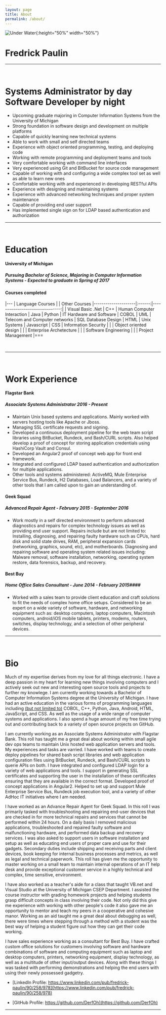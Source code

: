 ```yaml
---
layout: page
title: About
permalink: /about/
---
```



![Under Water](../images/underwater.png){:height="50%" width="50%"}  

# Fredrick Paulin

-----
<br />

# Systems Administrator by day Software Developer by night
* Upcoming graduate majoring in Computer Information Systems from the University of Michigan
* Strong foundation in software design and development on multiple platforms
* Capable of quickly learning new technical systems
* Able to work with small and self directed teams
* Experience with object oriented programming, testing, and deploying code
* Working with remote programming and deployment teams and tools
* Very comfortable working with command line interfaces
* Very experienced using Git and BitBucket for source code management
* Capable of working with and configuring a wide complex tool set as well as able to learn new ones
* Comfortable working with and experienced in developing RESTful APIs 
* Experience with designing and maintaining systems
* Experience with advanced networking techniques and proper system maintenance
* Capable of providing end user support
* Has implemented single sign on for LDAP based authentication and authorization

-----
<br />

# Education

#### University of Michigan ####

##### Pursuing Bachelor of Science, Majoring in Computer Information Systems - Expected to graduate in Spring of 2017 #####

#### Courses completed ####

|---
| Language Courses    |        | Other Courses
|---------------------|:------:|--------------------------------:|
| Visual Basic .Net   |  C++   | Human Computer Interaction 
| Java                | Python | IT Hardware and Software 
| COBOL               | UML    | Telecom and Computer networks
| SQL Database Design | HTML   | Unix Systems
| Javascript          |  CSS   | Information Security
|                     |        | Object oriented design
|                     |        | Enterprise Archetecture
|                     |        | Software Engineering 
|                     |        | Project Management
|===

<br />

---
<br />

# Work Experience

#### Flagstar Bank ####
##### Associate Systems Administrator 2016 - Present #####
* Maintain Unix based systems and applications. Mainly worked with servers hosting tools like Apache or Jboss.
* Managing SSL certificate requests and signing. 
* Developed a continuous deployment pipeline for the web team script libraries using BitBucket, Rundeck, and Bash/CURL scripts. Also helped develop a proof of concept for storing application credentials using HashiCorp Vault and Consul.
* Developed an Angular2 proof of concept web app for front end framework.
* Integrated and configured LDAP based authentication and authorization for multiple applications.
* Other tools and systems administered: ActiveMQ, Mule Enterprise Service Bus, Rundeck, H2 Databases, Load Balancers, and a variety of other tools that I am called upon to gain an understanding of. 

#### Geek Squad ####

##### Advanced Repair Agent - February 2015 - September 2016 ####

* Work mostly in a self directed environment to perform advanced diagnostics and repairs for complex technology issues as well as providing end user support. Repairs include but are not limited to: Installing, diagnosing, and repairing faulty hardware such as CPUs, hard disk and solid state drives, RAM, peripheral expansion cards (networking, graphics, sound, etc), and motherboards. Diagnosing and repairing software and operating system related issues including: Malware removal, software installation, networking, operating system restore, data forensics, backup, and recovery.


#### Best Buy ####

##### Home Office Sales Consultant - June 2014 - February 2015####

* Worked with a sales team to provide client education and craft solutions to fit the needs of complex home office setups. Considered to be an expert on a wide variety of software, hardware, and networking equipment such as: desktop computers, laptop computers, Macintosh computers, android/iOS mobile tablets, printers, modems, routers, switches, display technology, and a selection of other peripheral devices. 


---
<br />

# Bio

Much of my expertise derives from my love for all things electronic. I have a deep passion in my heart for learning new things involving computers and I actively seek out new and interesting open source tools and projects to further my knowlege. I am currently working towards a Bachelor of Computer Information Systems degree at the University of Michigan. I have had an active education in the various forms of programming languages including [(but not limited to)](../codestats/) COBOL, C++, Python, Java, Android, HTML, JavaScript, and CSS. As well as the usage of a wide range of computer systems and applications. I also spend a huge amount of my free time trying out and contributing back to a variety of open source projects on GitHub.

I am currently working as an Associate Systems Administrator with Flagstar Bank. This roll has taught me a great deal about working within small agile dev ops teams to maintain Unix hosted web application servers and tools. My experiences and tasks are varried. I have worked with teams to create deploy pipelines for shared bash script libraries and web application configuration files using BitBucket, Rundeck, and Bash/CURL scripts to querie APIs on both. I have integrated and configured LDAP login for a variety of web applications and tools. I support in generating SSL certificates and supporting the user in the installation of these certificates ensuring that they are available in the correct format. Developed proof of concept applications in Angular2. Helped to set up and support Mule Enterprise Service Bus, Rundeck job execution tool, and a variety of other AdHoc IT initiatives where I am needed. 

I have worked as an Advance Repair Agent for Geek Squad. In this roll I was primarily tasked with troubleshooting and repairing end-user devices that are checked in for more technical repairs and services that cannot be performed within 24 hours. On a daily basis I removed malicious applications, troubleshooted and repaired faulty software and malfunctioning hardware, and performed data backup and recovery services. I was also asked to support users in software installation and setup as well as educating end users of proper care and use for their gadgets. Secondary duties include shipping and receiving parts and client devices, book keeping for internal business processes and metrics, as well as legal and technical paperwork. This roll has given me the opportunity to master working on a small team to maintain internal operations of an IT help desk and provide exceptional customer service in a highly technical and complex, time sensitive, environment.

I have also worked as a teacher's aide for a class that taught VB.net and Visual Studio at the University of Michigan CSEP Department. I assisted the course instructor with grading homework projects and helping students grasp difficult concepts in class involving their code. Not only did this give me experience with working with other people's code it also gave me an opportunity to mentor and teach my peers in a cooperative and cohesive manor. Working as an aid taught me a great deal about debugging as well, there were times where stepping through a method with a student was the best way of helping a student figure out how they can get their code working.

I have sales experience working as a consultant for Best Buy. I have crafted custom office solutions for customers involving software and hardware combinations of software and computing equipment such as laptop and desktop computers, printers, networking equipment, display technology, as well as a multitude of other input/output devices. Along with these things I was tasked with performing demonstrations and helping the end users with using their newly possessed gadgetry.

* [LinkedIn Profile: https://www.linkedin.com/pub/fredrick-paulin/90/258/978](https://www.linkedin.com/pub/fredrick-paulin/90/258/978)

* [GitHub Profile: https://github.com/DerfOh](https://github.com/DerfOh)



-----





<!-- This is the base Jekyll theme. You can find out more info about customizing your Jekyll theme, as well as basic Jekyll usage documentation at [jekyllrb.com](http://jekyllrb.com/)

You can find the source code for the Jekyll new theme at:
{% include icon-github.html username="jglovier" %} /
[jekyll-new](https://github.com/jglovier/jekyll-new)

You can find the source code for Jekyll at
{% include icon-github.html username="jekyll" %} /
[jekyll](https://github.com/jekyll/jekyll) -->
